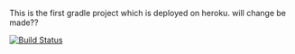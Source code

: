 This is the first gradle project which is deployed on heroku.
will change be made??

[![Build Status](https://app.travis-ci.com/yarenarslann/odev3.svg?branch=master)](https://app.travis-ci.com/yarenarslann/odev3)

